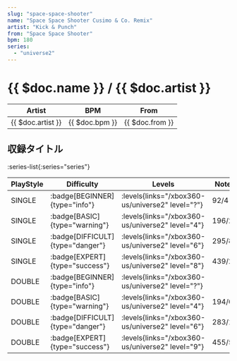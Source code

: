 ```yaml
---
slug: "space-space-shooter"
name: "Space Space Shooter Cusimo & Co. Remix"
artist: "Kick & Punch"
from: "Space Space Shooter"
bpm: 180
series:
  - "universe2"
---
```


# {{ $doc.name }} / {{ $doc.artist }}

|Artist|BPM|From|
|------|---|----|
|{{ $doc.artist }}|{{ $doc.bpm }}|{{ $doc.from }}|

## 収録タイトル

:series-list{:series="series"}

|PlayStyle|Difficulty|Levels|Notes|Movie|
|---------|----------|------|-----|-----|
|SINGLE| :badge[BEGINNER]{type="info"}| :levels{links="/xbox360-us/universe2" level="?"}|92/4||
|SINGLE| :badge[BASIC]{type="warning"}| :levels{links="/xbox360-us/universe2" level="4"}|196/2||
|SINGLE| :badge[DIFFICULT]{type="danger"}| :levels{links="/xbox360-us/universe2" level="6"}|295/8||
|SINGLE| :badge[EXPERT]{type="success"}| :levels{links="/xbox360-us/universe2" level="8"}|439/24||
|DOUBLE| :badge[BEGINNER]{type="info"}| :levels{links="/xbox360-us/universe2" level="?"}|||
|DOUBLE| :badge[BASIC]{type="warning"}| :levels{links="/xbox360-us/universe2" level="4"}|194/0||
|DOUBLE| :badge[DIFFICULT]{type="danger"}| :levels{links="/xbox360-us/universe2" level="6"}|283/14||
|DOUBLE| :badge[EXPERT]{type="success"}| :levels{links="/xbox360-us/universe2" level="9"}|455/5||
